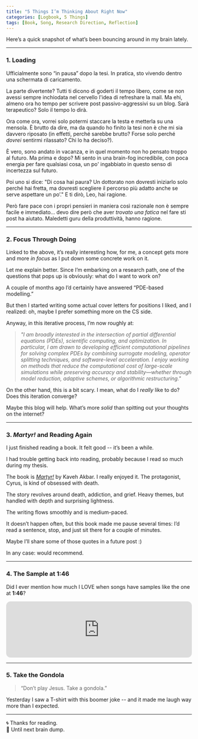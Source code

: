 ```yaml
---
title: "5 Things I’m Thinking About Right Now"
categories: [Logbook, 5 Things]
tags: [Book, Song, Research Direction, Reflection]
---
```


Here’s a quick snapshot of what’s been bouncing around in my brain lately.

---

### 1. Loading

Ufficialmente sono “in pausa” dopo la tesi. In pratica, sto vivendo dentro una schermata di caricamento.  

La parte divertente? Tutti ti dicono di goderti il tempo libero, come se non avessi sempre inchiodata nel cervello l'idea di refreshare la mail. Ma ehi, almeno ora ho tempo per scrivere post passivo-aggressivi su un blog. Sarà terapeutico? Solo il tempo lo dirà.  

Ora come ora, vorrei solo potermi staccare la testa e metterla su una mensola. È brutto da dire, ma da quando ho finito la tesi non è che mi sia davvero riposato (in effetti, perché sarebbe brutto? Forse solo perché *dovrei* sentirmi rilassato? Chi lo ha deciso?).  

È vero, sono andato in vacanza, e in quel momento non ho pensato troppo al futuro. Ma prima e dopo? Mi sento in una brain-fog incredibile, con poca energia per fare qualsiasi cosa, un po' ingabbiato in questo senso di incertezza sul futuro.  

Poi uno si dice: "Di cosa hai paura? Un dottorato non dovresti iniziarlo solo perché hai fretta, ma dovresti scegliere il percorso più adatto anche se serve aspettare un po’." E ti dirò, Leo, hai ragione.  

Però fare pace con i propri pensieri in maniera così razionale non è sempre facile e immediato… devo dire però che aver _trovato una fatica_ nel fare sti post ha aiutato. Maledetti guru della produttività, hanno ragione.

---

### 2. Focus Through Doing

Linked to the above, it’s really interesting how, for me, a concept gets more and more *in focus* as I put down some concrete work on it.

Let me explain better. Since I’m embarking on a research path, one of the questions that pops up is obviously: what do I want to work on?

A couple of months ago I’d certainly have answered “PDE-based modelling.”

But then I started writing some actual cover letters for positions I liked, and I realized: oh, maybe I prefer something more on the CS side.

Anyway, in this iterative process, I’m now roughly at:

> *"I am broadly interested in the intersection of partial differential equations (PDEs), scientific computing, and optimization. In particular, I am drawn to developing efficient computational pipelines for solving complex PDEs by combining surrogate modeling, operator splitting techniques, and software-level acceleration. I enjoy working on methods that reduce the computational cost of large-scale simulations while preserving accuracy and stability—whether through model reduction, adaptive schemes, or algorithmic restructuring."*

On the other hand, this is a bit scary. I mean, what do I *really* like to do?  
Does this iteration converge?

Maybe this blog will help. What’s more *solid* than spitting out your thoughts on the internet?

---

### 3. _Martyr!_ and Reading Again

I just finished reading a book. It felt good -- it’s been a while.

I had trouble getting back into reading, probably because I read so much during my thesis.

The book is [_Martyr!_](https://www.goodreads.com/book/show/139400713-martyr) by Kaveh Akbar. I really enjoyed it. The protagonist, Cyrus, is kind of obsessed with death.

The story revolves around death, addiction, and grief. Heavy themes, but handled with depth and surprising lightness.

The writing flows smoothly and is medium-paced.

It doesn’t happen often, but this book made me pause several times: I’d read a sentence, stop, and just sit there for a couple of minutes.

Maybe I’ll share some of those quotes in a future post :)

In any case: would recommend.

---

### 4. The Sample at 1:46

Did I ever mention how much I LOVE when songs have samples like the one at **1:46**?

<iframe style="border-radius:12px" src="https://open.spotify.com/embed/track/3SeDS5sSoWnwAZvVgkdKzf?utm_source=generator" width="100%" height="152" frameBorder="0" allowfullscreen="" allow="autoplay; clipboard-write; encrypted-media; fullscreen; picture-in-picture" loading="lazy"></iframe>

---

### 5. Take the Gondola

> “Don’t play Jesus. Take a gondola.”

Yesterday I saw a T-shirt with this boomer joke -- and it made me laugh way more than I expected.

---

🌀 Thanks for reading.  
🧭 Until next brain dump.
